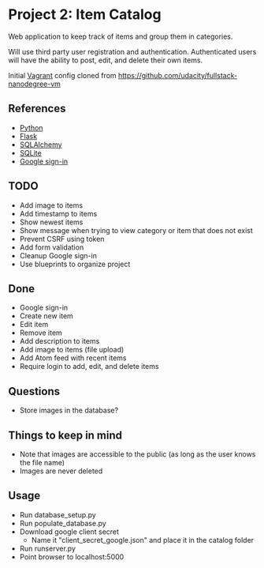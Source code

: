 Project 2: Item Catalog
=======================

Web application to keep track of items and group them in categories.

Will use third party user registration and authentication. Authenticated users will have the ability to post, edit, and delete their own items.

Initial [Vagrant](https://www.vagrantup.com/) config cloned from https://github.com/udacity/fullstack-nanodegree-vm


References
----------

- [Python](https://www.python.org/)
- [Flask](http://flask.pocoo.org/)
- [SQLAlchemy](http://www.sqlalchemy.org/)
- [SQLite](https://www.sqlite.org/)
- [Google sign-in](https://developers.google.com/identity/sign-in/web/)


TODO
----

- Add image to items
- Add timestamp to items
- Show newest items
- Show message when trying to view category or item that does not exist
- Prevent CSRF using token
- Add form validation
- Cleanup Google sign-in
- Use blueprints to organize project

Done
----

- Google sign-in
- Create new item
- Edit item
- Remove item
- Add description to items
- Add image to items (file upload)
- Add Atom feed with recent items
- Require login to add, edit, and delete items

Questions
---------

- Store images in the database?

Things to keep in mind
----------------------

- Note that images are accessible to the public (as long as the user knows the file name)
- Images are never deleted

Usage
-----

- Run database_setup.py
- Run populate_database.py
- Download google client secret
  - Name it "client_secret_google.json" and place it in the catalog folder
- Run runserver.py
- Point browser to localhost:5000
